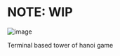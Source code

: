 # NOTE: **WIP**
![image](https://www.gnu.org/graphics/gplv3-with-text-136x68.png)

Terminal based tower of hanoi game 
